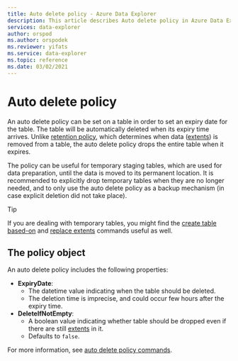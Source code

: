 ```yaml
---
title: Auto delete policy - Azure Data Explorer
description: This article describes Auto delete policy in Azure Data Explorer.
services: data-explorer
author: orspod
ms.author: orspodek
ms.reviewer: yifats
ms.service: data-explorer
ms.topic: reference
ms.date: 03/02/2021
---
```

# Auto delete policy

An auto delete policy can be set on a table in order to set an expiry date for the table. The table will be automatically deleted when its expiry time arrives. Unlike [retention policy](retentionpolicy.md), which determines when data ([extents](extents-overview.md)) is removed from a table, the auto delete policy drops the entire table when it expires.

The policy can be useful for temporary staging tables, which are used for data preparation, until the data is moved to its permanent location. It is recommended to explicitly drop temporary tables when they are no longer needed, and to only use the auto delete policy as a backup mechanism (in case explicit deletion did not take place).

> [!TIP]
> If you are dealing with temporary tables, you might find the [create table based-on](create-table-based-on-command.md) and [replace extents](replace-extents.md) commands useful as well.

## The policy object

An auto delete policy includes the following properties:

* **ExpiryDate**:
  * The datetime value indicating when the table should be deleted.
  * The deletion time is imprecise, and could occur few hours after the expiry time.
* **DeleteIfNotEmpty**:
  * A boolean value indicating whether table should be dropped even if there are still [extents](extents-overview.md) in it.
  * Defaults to `false`.

For more information, see [auto delete policy commands](autodelete-policy.md).
